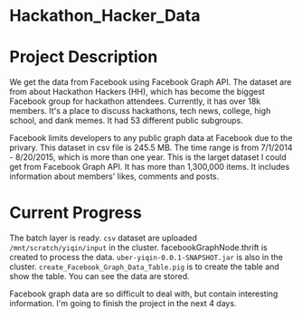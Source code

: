 # Hackathon_Hacker_Data

# Project Description

We get the data from Facebook using Facebook Graph API. The dataset are from about Hackathon Hackers (HH), which has become the biggest Facebook group for hackathon attendees. Currently, it has over 18k members. It's a place to discuss hackathons, tech news, college, high school, and dank memes. It had 53 different public subgroups. 

Facebook limits developers to any public graph data at Facebook due to the privary. This dataset in csv file is 245.5 MB. The time range is from 7/1/2014 - 8/20/2015, which is more than one year. This is the larget dataset I could get from Facebook Graph API. It has more than 1,300,000 items. It includes information about members' likes, comments and posts. 

# Current Progress
The batch layer is ready. ```csv``` dataset are uploaded ```/mnt/scratch/yiqin/input``` in the cluster. facebookGraphNode.thrift is created to process the data. ```uber-yiqin-0.0.1-SNAPSHOT.jar``` is also in the cluster. ```create_Facebook_Graph_Data_Table.pig``` is to create the table and show the table. You can see the data are stored.

Facebook graph data are so difficult to deal with, but contain interesting information. I'm going to finish the project in the next 4 days.
